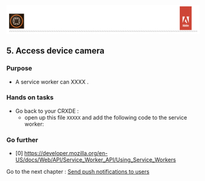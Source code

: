 ![AEM Adobe](../chapters/images/Lab-Header.png)  

## 5. Access device camera

### Purpose

- A service worker can XXXX .

### Hands on tasks

- Go back to your CRXDE :
  - open up this file 
`XXXXX` and add the following code to the service worker:

### Go further

- [0] https://developer.mozilla.org/en-US/docs/Web/API/Service_Worker_API/Using_Service_Workers 


Go to the next chapter : [Send push notifications to users](chapter-6.md)
